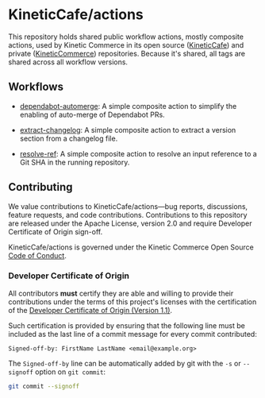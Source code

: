 # KineticCafe/actions

This repository holds shared public workflow actions, mostly composite actions,
used by Kinetic Commerce in its open source ([KineticCafe][]) and private
([KineticCommerce][]) repositories. Because it's shared, all tags are shared
across all workflow versions.

## Workflows

- [dependabot-automerge](tree/main/dependabot-automerge): A simple composite
  action to simplify the enabling of auto-merge of Dependabot PRs.

- [extract-changelog](tree/main/extract-changelog): A simple composite action to
  extract a version section from a changelog file.

- [resolve-ref](tree/main/resolve-ref): A simple composite action to resolve an
  input reference to a Git SHA in the running repository.

## Contributing

We value contributions to KineticCafe/actions—bug reports, discussions, feature
requests, and code contributions. Contributions to this repository are released
under the Apache License, version 2.0 and require Developer Certificate of
Origin sign-off.

KineticCafe/actions is governed under the Kinetic Commerce Open Source [Code of
Conduct][].

### Developer Certificate of Origin

All contributors **must** certify they are able and willing to provide their
contributions under the terms of this project's licenses with the certification
of the [Developer Certificate of Origin (Version 1.1)][dco].

Such certification is provided by ensuring that the following line must be
included as the last line of a commit message for every commit contributed:

    Signed-off-by: FirstName LastName <email@example.org>

The `Signed-off-by` line can be automatically added by git with the `-s` or
`--signoff` option on `git commit`:

```sh
git commit --signoff
```

[KineticCafe]: https://github.com/KineticCafe
[KineticCommerce]: https://github.com/KineticCommerce
[dco]: https://developercertificate.org
[code of conduct]: https://github.com/KineticCafe/code-of-conduct
